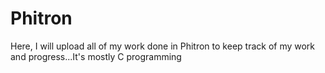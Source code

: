 # Phitron
Here, I will upload all of my work done in Phitron to keep track of my work and progress...It's mostly C programming
